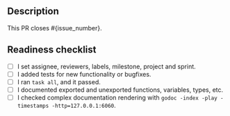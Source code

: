 <!-- 
    This is a custom pull request template for FerretDB Inc. engineers.
    It is more complex than the default template, but it contains some additional
    information that is useful for team members.
-->

## Description

This PR closes #{issue_number}.

<!-- 
    Write a short description to explain changes that are not mentioned in the initial issue.
    What were the reasons for those changes?
    Which decisions did you make and why? 
    What else should reviewers know about your changes? 
-->

## Readiness checklist

<!-- 
    If you want your changes to be merged quickly,
    please follow CONTRIBUTING.md.
-->

* [ ] I set assignee, reviewers, labels, milestone, project and sprint.
* [ ] I added tests for new functionality or bugfixes.
* [ ] I ran `task all`, and it passed.
* [ ] I documented exported and unexported functions, variables, types, etc.
* [ ] I checked complex documentation rendering with `godoc -index -play -timestamps -http=127.0.0.1:6060`.
